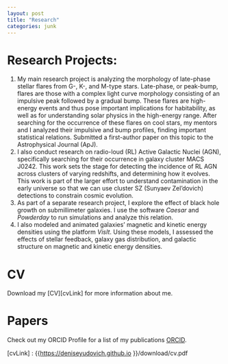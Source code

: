```yaml
---
layout: post 
title: "Research"
categories: junk
---
```


# Research Projects:
1. My main research project is analyzing the morphology of late-phase stellar flares from G-, K-, and M-type stars. Late-phase, or peak-bump, flares are those with a complex light curve morphology consisting of an impulsive peak followed by a gradual bump. These flares are high-energy events and thus pose important implications for habitability, as well as for understanding solar physics in the high-energy range. After searching for the occurrence of these flares on cool stars, my mentors and I analyzed their impulsive and bump profiles, finding important statistical relations. Submitted a first-author paper on this topic to the Astrophysical Journal (ApJ).
2. I also conduct research on radio-loud (RL) Active Galactic Nuclei (AGN), specifically searching for their occurrence in galaxy cluster MACS J0242. This work sets the stage for detecting the incidence of RL AGN across clusters of varying redshifts, and determining how it evolves. This work is part of the larger effort to understand contamination in the early universe so that we can use cluster SZ (Sunyaev Zel’dovich) detections to constrain cosmic evolution.
3. As part of a separate research project, I explore the effect of black hole growth on submillimeter galaxies. I use the software _Caesar_ and _Powderday_ to run simulations and analyze this relation.
4. I also modeled and animated galaxies’ magnetic and kinetic energy densities using the platform _VisIt_. Using these models, I assessed the effects of stellar feedback, galaxy gas distribution, and galactic structure on magnetic and kinetic energy densities.

# CV
Download my [CV][cvLink] for more information about me.

# Papers
Check out my ORCID Profile for a list of my publications [ORCID][orcidLink]. 

[orcidLink]: https://orcid.org/0009-0008-0072-120X 
[cvLink] : {{https://deniseyudovich.github.io }}/download/cv.pdf

